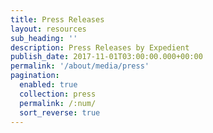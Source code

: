```yaml
---
title: Press Releases
layout: resources
sub_heading: ''
description: Press Releases by Expedient
publish_date: 2017-11-01T03:00:00.000+00:00
permalink: '/about/media/press'
pagination: 
  enabled: true
  collection: press
  permalink: /:num/
  sort_reverse: true
---
```

